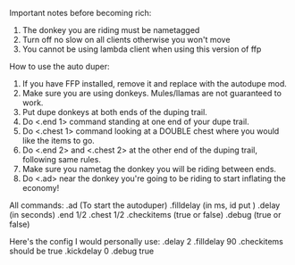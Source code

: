 Important notes before becoming rich:
1. The donkey you are riding must be nametagged
2. Turn off no slow on all clients otherwise you won't move
3. You cannot be using lambda client when using this version of ffp

How to use the auto duper:

1. If you have FFP installed, remove it and replace with the autodupe mod.
2. Make sure you are using donkeys. Mules/llamas are not guaranteed to work.
3. Put dupe donkeys at both ends of the duping trail.
4. Do <.end 1> command standing at one end of your dupe trail.
5. Do <.chest 1> command looking at a DOUBLE chest where you would like the items to go.
6. Do <.end 2> and <.chest 2> at the other end of the duping trail, following same rules.
6. Make sure you nametag the donkey you will be riding between ends.
7. Do <.ad> near the donkey you're going to be riding to start inflating the economy!

All commands:
.ad (To start the autoduper)
.filldelay (in ms, id put )
.delay (in seconds)
.end 1/2
.chest 1/2
.checkitems (true or false)
.debug (true or false)

Here's the config I would personally use:
.delay 2
.filldelay 90
.checkitems should be true
.kickdelay 0
.debug true
